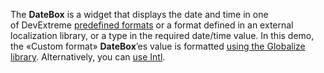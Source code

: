 The **DateBox** is&nbsp;a&nbsp;widget that displays the date and time in&nbsp;one of&nbsp;DevExtreme [predefined formats][0] or&nbsp;a&nbsp;format defined in&nbsp;an&nbsp;external localization library, or&nbsp;a&nbsp;type in&nbsp;the required date/time value. In&nbsp;this demo, the &laquo;Custom format&raquo; **DateBox**&rsquo;es value is&nbsp;formatted [using the Globalize library][1]. Alternatively, you can [use Intl][2].

[0]: https://js.devexpress.com/Documentation/ApiReference/Common/Object_Structures/format/#type
[1]: /Documentation/Guide/Common/Localization/#Localize_Dates_Numbers_and_Currencies/Using_Globalize
[2]: /Documentation/Guide/Common/Localization/#Localize_Dates_Numbers_and_Currencies/Using_Intl